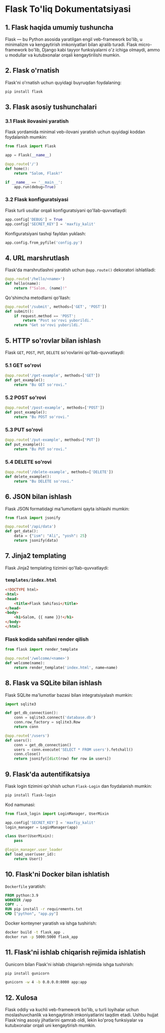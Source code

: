# Flask To'liq Dokumentatsiyasi

## 1. Flask haqida umumiy tushuncha
Flask — bu Python asosida yaratilgan engil veb-framework bo'lib, u minimalizm va kengaytirish imkoniyatlari bilan ajralib turadi. Flask micro-framework bo'lib, Django kabi tayyor funksiyalarni o'z ichiga olmaydi, ammo u modullar va kutubxonalar orqali kengaytirilishi mumkin.

## 2. Flask o'rnatish
Flask'ni o'rnatish uchun quyidagi buyruqdan foydalaning:
```bash
pip install flask
```

## 3. Flask asosiy tushunchalari

### 3.1 Flask ilovasini yaratish
Flask yordamida minimal veb-ilovani yaratish uchun quyidagi koddan foydalanish mumkin:

```python
from flask import Flask

app = Flask(__name__)

@app.route('/')
def home():
    return "Salom, Flask!"

if __name__ == '__main__':
    app.run(debug=True)
```

### 3.2 Flask konfiguratsiyasi
Flask turli usullar orqali konfiguratsiyani qo'llab-quvvatlaydi:

```python
app.config['DEBUG'] = True
app.config['SECRET_KEY'] = 'maxfiy_kalit'
```

Konfiguratsiyani tashqi fayldan yuklash:
```python
app.config.from_pyfile('config.py')
```

## 4. URL marshrutlash
Flask'da marshrutlashni yaratish uchun `@app.route()` dekoratori ishlatiladi:
```python
@app.route('/hello/<name>')
def hello(name):
    return f"Salom, {name}!"
```

Qo'shimcha metodlarni qo'llash:
```python
@app.route('/submit', methods=['GET', 'POST'])
def submit():
    if request.method == 'POST':
        return "Post so'rovi yuborildi."
    return "Get so'rovi yuborildi."
```

## 5. HTTP so'rovlar bilan ishlash
Flask `GET`, `POST`, `PUT`, `DELETE` so'rovlarini qo'llab-quvvatlaydi:

### 5.1 GET so'rovi
```python
@app.route('/get-example', methods=['GET'])
def get_example():
    return "Bu GET so'rovi."
```

### 5.2 POST so'rovi
```python
@app.route('/post-example', methods=['POST'])
def post_example():
    return "Bu POST so'rovi."
```

### 5.3 PUT so'rovi
```python
@app.route('/put-example', methods=['PUT'])
def put_example():
    return "Bu PUT so'rovi."
```

### 5.4 DELETE so'rovi
```python
@app.route('/delete-example', methods=['DELETE'])
def delete_example():
    return "Bu DELETE so'rovi."
```

## 6. JSON bilan ishlash
Flask JSON formatidagi ma'lumotlarni qayta ishlashi mumkin:
```python
from flask import jsonify

@app.route('/api/data')
def get_data():
    data = {"ism": "Ali", "yosh": 25}
    return jsonify(data)
```

## 7. Jinja2 templating
Flask Jinja2 templating tizimini qo'llab-quvvatlaydi:

### `templates/index.html`
```html
<!DOCTYPE html>
<html>
<head>
    <title>Flask Sahifasi</title>
</head>
<body>
    <h1>Salom, {{ name }}!</h1>
</body>
</html>
```

### Flask kodida sahifani render qilish
```python
from flask import render_template

@app.route('/welcome/<name>')
def welcome(name):
    return render_template('index.html', name=name)
```

## 8. Flask va SQLite bilan ishlash
Flask SQLite ma'lumotlar bazasi bilan integratsiyalash mumkin:

```python
import sqlite3

def get_db_connection():
    conn = sqlite3.connect('database.db')
    conn.row_factory = sqlite3.Row
    return conn

@app.route('/users')
def users():
    conn = get_db_connection()
    users = conn.execute('SELECT * FROM users').fetchall()
    conn.close()
    return jsonify([dict(row) for row in users])
```

## 9. Flask'da autentifikatsiya
Flask login tizimini qo'shish uchun `Flask-Login` dan foydalanish mumkin:
```bash
pip install flask-login
```

Kod namunasi:
```python
from flask_login import LoginManager, UserMixin

app.config['SECRET_KEY'] = 'maxfiy_kalit'
login_manager = LoginManager(app)

class User(UserMixin):
    pass

@login_manager.user_loader
def load_user(user_id):
    return User()
```

## 10. Flask'ni Docker bilan ishlatish
`Dockerfile` yaratish:
```dockerfile
FROM python:3.9
WORKDIR /app
COPY . .
RUN pip install -r requirements.txt
CMD ["python", "app.py"]
```

Docker konteyner yaratish va ishga tushirish:
```bash
docker build -t flask_app .
docker run -p 5000:5000 flask_app
```

## 11. Flask'ni ishlab chiqarish rejimida ishlatish
Gunicorn bilan Flask'ni ishlab chiqarish rejimida ishga tushirish:
```bash
pip install gunicorn
```

```bash
gunicorn -w 4 -b 0.0.0.0:8000 app:app
```

## 12. Xulosa
Flask oddiy va kuchli veb-framework bo'lib, u turli loyihalar uchun moslashuvchanlik va kengaytirish imkoniyatlarini taqdim etadi. Ushbu hujjat Flask'ning asosiy jihatlarini qamrab oldi, lekin ko'proq funksiyalar va kutubxonalar orqali uni kengaytirish mumkin.


